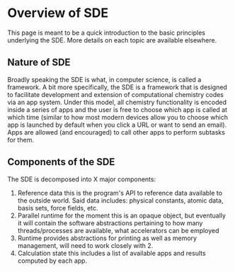 Overview of SDE
===============

This page is meant to be a quick introduction to the basic principles underlying
the SDE.  More details on each topic are available elsewhere.

Nature of SDE
-------------

Broadly speaking the SDE is what, in computer science, is called a framework.  A
bit more specifically, the SDE is a framework that is designed to facilitate 
development and extension of computational chemistry codes via an app system.
Under this model, all chemistry functionality is encoded inside a series of 
apps and the user is free to choose which app is called at which time (similar 
to how most modern devices allow you to choose which app is launched by default 
when you click a URL or want to send an email).  Apps are allowed (and 
encouraged) to call other apps to perform subtasks for them. 

Components of the SDE
---------------------

The SDE is decomposed into X major components:

1. Reference data this is the program's API to reference data available to
 the outside world.  Said data includes: physical constants, atomic data, 
 basis sets, force fields, etc.
2. Parallel runtime for the moment this is an opaque object, but eventually it
will contain the software abstractions pertaining to how many threads/processes
are available, what accelerators can be employed
3. Runtime provides abstractions for printing as well as memory management, 
will need to work closely with 2. 
4. Calculation state this includes a list of available apps and results computed
by each app.

